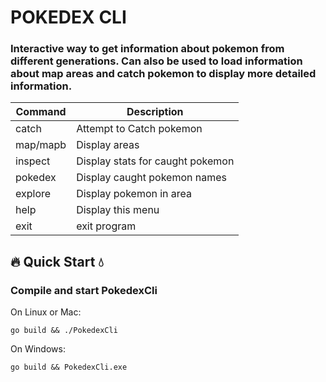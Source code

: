 # POKEDEX CLI

### Interactive way to get information about pokemon from different generations.  Can also be used to load information about map areas and catch pokemon to display more detailed information.

| Command | Description |
| --- | --- |
|catch | Attempt to Catch pokemon|
|map/mapb| Display areas|
| inspect| Display stats for caught pokemon|
| pokedex| Display caught pokemon names|
| explore| Display pokemon in area|
| help| Display this menu|
| exit| exit program|

## 🔥 Quick Start 💧

### Compile and start PokedexCli

On Linux or Mac:
```
go build && ./PokedexCli
```

On Windows:
```
go build && PokedexCli.exe
```
